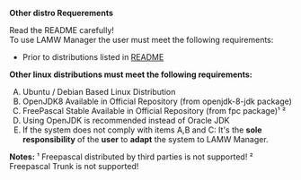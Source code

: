 **Other distro Requerements**

<p>
	Read the README carefully!
	<br>To use LAMW Manager the user must meet the following requirements:</br>
	<ul>
		<li>Prior to distributions listed in <a href="https://github.com/DanielOliveiraSouza/LAMW4Linux-installer/blob/master/README.md"> README</a></li>
	</ul>
</p>

<p>
	<strong>Other linux distributions must meet the following requirements:</strong>
	<ol type='A'>
		<li>Ubuntu / Debian Based Linux Distribution</li>
		<li>OpenJDK8 Available in Official Repository (from openjdk-8-jdk package)</li>
		<li>FreePascal Stable Available in Official Repository (from fpc package)¹ ²</li>
		<li>Using OpenJDK is recommended instead of Oracle JDK</li>
		<li>If the system does not comply with items A,B and C:
		It's the <strong>sole responsibility</strong> of the <strong>user</strong> to <strong>adapt</strong> the system to LAMW Manager.</li>
	</ol>
	<Strong>Notes:</Strong>
	¹ Freepascal distributed by third parties is not supported!
	² Freepascal Trunk is not supported!
</p>
